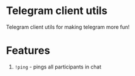 # Telegram client utils
Telegram client utils for making telegram more fun!

# Features
1. `!ping` - pings all participants in chat

